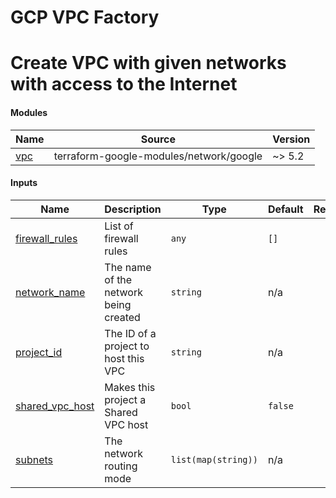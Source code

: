 <!-- BEGIN_TF_DOCS -->
# GCP VPC Factory
# Create VPC with given networks with access to the Internet

#### Modules

| Name | Source | Version |
|------|--------|---------|
| <a name="module_vpc"></a> [vpc](#module\_vpc) | terraform-google-modules/network/google | ~> 5.2 |

#### Inputs

| Name | Description | Type | Default | Required |
|------|-------------|------|---------|:--------:|
| <a name="input_firewall_rules"></a> [firewall\_rules](#input\_firewall\_rules) | List of firewall rules | `any` | `[]` | no |
| <a name="input_network_name"></a> [network\_name](#input\_network\_name) | The name of the network being created | `string` | n/a | yes |
| <a name="input_project_id"></a> [project\_id](#input\_project\_id) | The ID of a project to host this VPC | `string` | n/a | yes |
| <a name="input_shared_vpc_host"></a> [shared\_vpc\_host](#input\_shared\_vpc\_host) | Makes this project a Shared VPC host | `bool` | `false` | no |
| <a name="input_subnets"></a> [subnets](#input\_subnets) | The network routing mode | `list(map(string))` | n/a | yes |
<!-- END_TF_DOCS -->